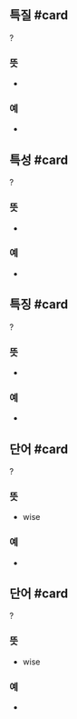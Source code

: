 ## 특질 #card
?
### 뜻
-
### 예
-

## 특성 #card
?
### 뜻
-
### 예
-

## 특징 #card
?
### 뜻
-
### 예
-

## 단어 #card
?
### 뜻
- wise
### 예
-

## 단어 #card
?
### 뜻
- wise
### 예
-
